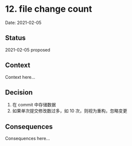 # 12. file change count

Date: 2021-02-05

## Status

2021-02-05 proposed

## Context

Context here...

## Decision

1. 在 commit 中存储数据
2. 如果单次提交修改数过多，如 10 次，则视为重构，忽略变更

## Consequences

Consequences here...
